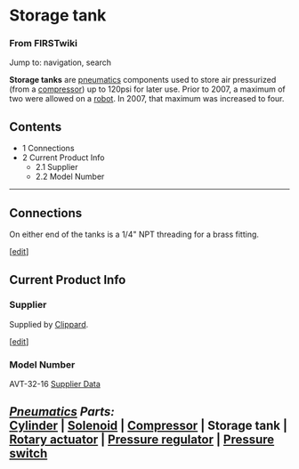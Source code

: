 # Storage tank

### From FIRSTwiki

Jump to: navigation, search

**Storage tanks** are [pneumatics](/index.php/Pneumatics "Pneumatics" ) components used to store air pressurized (from a [compressor](/index.php/Compressor "Compressor" )) up to 120psi for later use. Prior to 2007, a maximum of two were allowed on a [robot](/index.php/Robot "Robot" ). In 2007, that maximum was increased to four. 

## Contents

  * 1 Connections
  * 2 Current Product Info
    * 2.1 Supplier
    * 2.2 Model Number  
---  
  

## Connections

On either end of the tanks is a 1/4" NPT threading for a brass fitting.

[[edit](/index.php?title=Storage_tank&action=edit&section=2 "Edit section:
Current Product Info" )]

## Current Product Info


### Supplier

Supplied by [Clippard](http://www.clippard.com "http://www.clippard.com" ).

[[edit](/index.php?title=Storage_tank&action=edit&section=4 "Edit section:
Model Number" )]

### Model Number

AVT-32-16 [Supplier
Data](http://www.clippard.com/store/display_details.asp?sku=AVT-32-16
"http://www.clippard.com/store/display_details.asp?sku=AVT-32-16" )

  

_**[Pneumatics](/index.php/Pneumatics "Pneumatics" ) Parts:**_  
[Cylinder](/index.php/Cylinder "Cylinder" ) | [Solenoid](/index.php/Solenoid
"Solenoid" ) | [Compressor](/index.php/Compressor "Compressor" ) | **Storage
tank** | [Rotary actuator](/index.php/Rotary_actuator "Rotary actuator" ) |
[Pressure regulator](/index.php/Pressure_regulator "Pressure regulator" ) |
[Pressure switch](/index.php/Pressure_switch "Pressure switch" )  
---  
  
